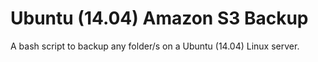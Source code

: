 Ubuntu (14.04) Amazon S3 Backup
=========

A bash script to backup any folder/s on a Ubuntu (14.04) Linux server.
